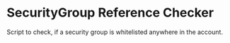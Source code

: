 # SecurityGroup Reference Checker
Script to check, if a security group is whitelisted anywhere in the account.
